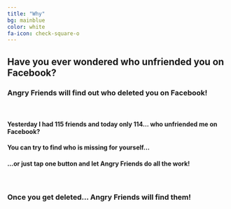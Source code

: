 ```yaml
---
title: "Why"
bg: mainblue
color: white
fa-icon: check-square-o
---
```


## Have you ever wondered who unfriended you on Facebook?

### Angry Friends will find out who deleted you on Facebook!
<br>

#### Yesterday I had 115 friends and today only 114… who unfriended me on Facebook? 

#### You can try to find who is missing for yourself...

#### ...or just tap one button and let Angry Friends do all the work! 
<br>

### Once you get deleted… Angry Friends will find them!